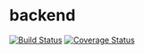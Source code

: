 # backend
[![Build Status](https://travis-ci.org/MosesNwaeze/backend.svg?branch=master)](https://travis-ci.org/MosesNwaeze/backend)        [![Coverage Status](https://coveralls.io/repos/github/MosesNwaeze/backend/badge.svg?branch=master)](https://coveralls.io/github/MosesNwaeze/backend?branch=master)      

      

